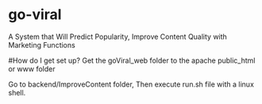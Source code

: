 # go-viral
A System that Will Predict Popularity, Improve Content Quality with Marketing Functions

#How do I get set up?
Get the goViral_web folder to the apache public_html or www folder

Go to backend/ImproveContent folder, Then execute run.sh file with a linux shell.
